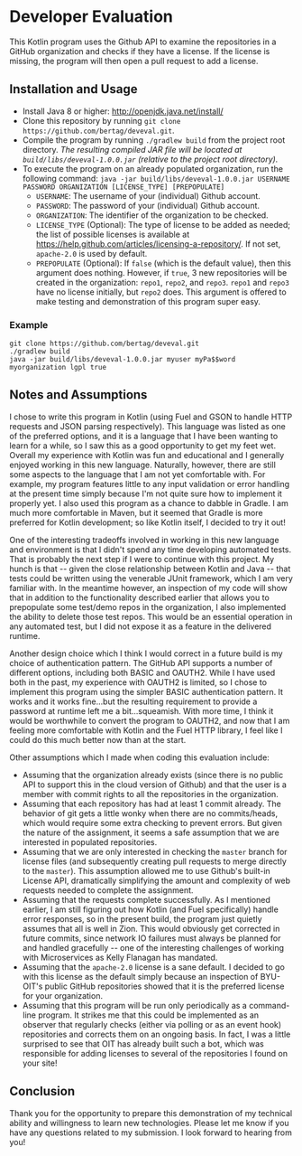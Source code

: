 # Developer Evaluation

This Kotlin program uses the Github API to examine the repositories in a GitHub organization and checks if they have a license.  If the license is missing, the program will then open a pull request to add a license.

## Installation and Usage

- Install Java 8 or higher: http://openjdk.java.net/install/
- Clone this repository by running `git clone https://github.com/bertag/deveval.git`.
- Compile the program by running `./gradlew build` from the project root directory. *The resulting compiled JAR file will be located at `build/libs/deveval-1.0.0.jar` (relative to the project root directory).*
- To execute the program on an already populated organization, run the following command: `java -jar build/libs/deveval-1.0.0.jar USERNAME PASSWORD ORGANIZATION [LICENSE_TYPE] [PREPOPULATE]`
  - `USERNAME`: The username of your (individual) Github account.
  - `PASSWORD`: The password of your (individual) Github account.
  - `ORGANIZATION`: The identifier of the organization to be checked.
  - `LICENSE_TYPE` (Optional): The type of license to be added as needed; the list of possible licenses is available at https://help.github.com/articles/licensing-a-repository/.  If not set, `apache-2.0` is used by default.
  - `PREPOPULATE` (Optional): If `false` (which is the default value), then this argument does nothing.  However, if `true`, 3 new repositories will be created in the organization: `repo1`, `repo2`, and `repo3`.  `repo1` and `repo3` have no license initially, but `repo2` does.  This argument is offered to make testing and demonstration of this program super easy.
  
### Example

```
git clone https://github.com/bertag/deveval.git
./gradlew build
java -jar build/libs/deveval-1.0.0.jar myuser myPa$$word myorganization lgpl true
```

## Notes and Assumptions

I chose to write this program in Kotlin (using Fuel and GSON to handle HTTP requests and JSON parsing respectively).  This language was listed as one of the preferred options, and it is a language that I have been wanting to learn for a while, so I saw this as a good opportunity to get my feet wet.  Overall my experience with Kotlin was fun and educational and I generally enjoyed working in this new language.  Naturally, however, there are still some aspects to the language that I am not yet comfortable with.  For example, my program features little to any input validation or error handling at the present time simply because I'm not quite sure how to implement it properly yet.  I also used this program as a chance to dabble in Gradle.  I am much more comfortable in Maven, but it seemed that Gradle is more preferred for Kotlin development; so like Kotlin itself, I decided to try it out!

One of the interesting tradeoffs involved in working in this new language and environment is that I didn't spend any time developing automated tests.  That is probably the next step if I were to continue with this project.  My hunch is that -- given the close relationship between Kotlin and Java -- that tests could be written using the venerable JUnit framework, which I am very familiar with.  In the meantime however, an inspection of my code will show that in addition to the functionality described earlier that allows you to prepopulate some test/demo repos in the organization, I also implemented the ability to delete those test repos.  This would be an essential operation in any automated test, but I did not expose it as a feature in the delivered runtime.

Another design choice which I think I would correct in a future build is my choice of authentication pattern.  The GitHub API supports a number of different options, including both BASIC and OAUTH2.  While I have used both in the past, my experience with OAUTH2 is limited, so I chose to implement this program using the simpler BASIC authentication pattern.  It works and it works fine...but the resulting requirement to provide a password at runtime left me a bit...squeamish.  With more time, I think it would be worthwhile to convert the program to OAUTH2, and now that I am feeling more comfortable with Kotlin and the Fuel HTTP library, I feel like I could do this much better now than at the start.

Other assumptions which I made when coding this evaluation include:

- Assuming that the organization already exists (since there is no public API to support this in the cloud version of Github) and that the user is a member with commit rights to all the repositories in the organization.
- Assuming that each repository has had at least 1 commit already.  The behavior of git gets a little wonky when there are no commits/heads, which would require some extra checking to prevent errors.  But given the nature of the assignment, it seems a safe assumption that we are interested in populated repositories.
- Assuming that we are only interested in checking the `master` branch for license files (and subsequently creating pull requests to merge directly to the `master`).  This assumption allowed me to use Github's built-in License API, dramatically simplifying the amount and complexity of web requests needed to complete the assignment.
- Assuming that the requests complete successfully.  As I mentioned earlier, I am still figuring out how Kotlin (and Fuel specifically) handle error responses, so in the present build, the program just quietly assumes that all is well in Zion.  This would obviously get corrected in future commits, since network IO failures must always be planned for and handled gracefully -- one of the interesting challenges of working with Microservices as Kelly Flanagan has mandated.
- Assuming that the `apache-2.0` license is a sane default.  I decided to go with this license as the default simply because an inspection of BYU-OIT's public GitHub repositories showed that it is the preferred license for your organization.
- Assuming that this program will be run only periodically as a command-line program.  It strikes me that this could be implemented as an observer that regularly checks (either via polling or as an event hook) repositories and corrects them on an ongoing basis.  In fact, I was a little surprised to see that OIT has already built such a bot, which was responsible for adding licenses to several of the repositories I found on your site!

## Conclusion

Thank you for the opportunity to prepare this demonstration of my technical ability and willingness to learn new technologies.  Please let me know if you have any questions related to my submission.  I look forward to hearing from you!

